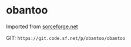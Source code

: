 # obantoo

Imported from [sorceforge.net](https://sourceforge.net/p/obantoo/obantoo/ci/master/tree/) 

GIT: `https://git.code.sf.net/p/obantoo/obantoo`
